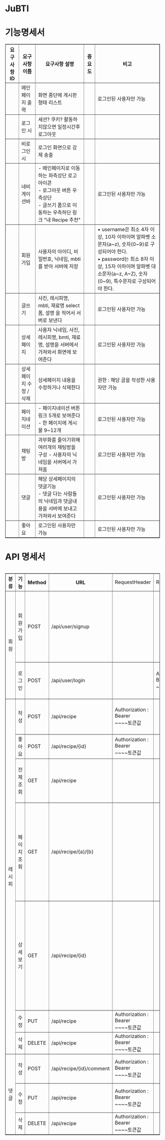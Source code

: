 # JuBTI

# 기능명세서
<html> <head> <meta charset="EUC-KR"> <title>API 명세서</title> </head> <body> <table border="1"> <th>요구사항ID</th><th>요구사항 이름</th><th>요구사항 설명</th> <th>중요도</th> <th>비고</th> <tr><td></td> <td>메인페이지 출력</td>  <td>화면 중단에 게시판 형태 리스트</td> <td></td>  <td>로그인된 사용자만 가능</td>  </tr>
<tr><td></td><td>로그인 시</td> <td>세션? 쿠키? 활동하지않으면 일정시간후 로그아웃</td>   <td></td>  <td></td>  
<tr><td></td><td>비로그인 시</td> <td>로그인 화면으로 강제 송출</td>   <td></td>  <td></td>
<tr> <td></td> <td>네비게이션바</td> <td> - 메인페이지로 이동하는 좌측상단 로고아이콘<br>- 로그아웃 버튼 우측상단<br>- 글쓰기 폼으로 이동하는 우측하단 링크 "내 Recipe 추천"</td>  <td></td><td>로그인된 사용자만 가능</td>  </tr>
<tr> <td></td> <td>회원가입</td> <td>사용자의 아이디, 비밀번호, 닉네임, mbti를 받아 서버에 저장</td>  <td></td><td>• username은 최소 4자 이상, 10자 이하이며 알파벳 소문자(a~z), 숫자(0~9)로 구성되어야 한다.<br>• password는 최소 8자 이상, 15자 이하이며 알파벳 대소문자(a~z, A~Z), 숫자(0~9), 특수문자로 구성되어야 한다.</td>  </tr>
<tr> <td></td> <td>글쓰기</td> <td>사진, 레시피명, mbti, 재료명 select폼, 설명 을 적어서 서버로 보낸다</td>  <td></td><td>로그인된 사용자만 가능</td>  </tr>
<tr><td></td> <td>상세페이지</td> <td>사용자 닉네임, 사진, 레시피명, bmti, 재료명, 설명을 서버에서 가져와서 화면에 보여준다</td>  <td></td><td>로그인된 사용자만 가능</td>  </tr>
<tr><td></td> <td>상세페이지 수정 / 삭제</td> <td>상세페이지 내용을 수정하거나 삭제한다</td>  <td></td><td>권한 : 해당 글을 작성한 사용자만 가능</td>  </tr>
<tr><td></td> <td>페이지네이션</td> <td>- 페이지네이션 버튼 링크 5개로 보여준다<br> - 한 페이지에 게시물 9~12개</td>  <td></td><td>로그인된 사용자만 가능</td>  </tr>
<tr><td></td> <td>채팅방</td> <td>과부화를 줄이기위해 여러개의 채팅방을 구성 - 사용자의 닉네임을 서버에서 가져옴</td>  <td></td><td>로그인된 사용자만 가능</td>  </tr>
<tr><td></td> <td>댓글</td> <td>해당 상세페이지의 댓글기능<br> - 댓글 다는 사람들의 닉네임과 댓글내용을 서버에 보내고 가져와서 보여준다</td>  <td></td><td>로그인된 사용자만 가능</td>  </tr>
<tr><td></td> <td>좋아요</td> <td>로그인된 사용자만 가능</td>  <td></td><td>로그인된 사용자만 가능</td>  </tr><table> </body> </html>















# API 명세서
<html> <head> <meta charset="EUC-KR"> <title>API 명세서</title> </head> <body> <table border="1"> <th>분류</th> <th>기능</th><th>Method</th><th>URL</th> <td>RequestHeader</td><td>ResponsHeader</td><th>RequestBody</th> <th>ResponseBody</th> 
<tr><td rowspan="2" >회원</td> <td>회원가입</td>  <td>POST</td> <td>/api/user/signup</td> <td></td><td></td> <td>{<br>"id": "아이디",<br>"nickname": "닉네임",<br>"password": "비밀번호",<br>"passwordCheck": "비밀번호",<br>"MBTI": "ENFP"<br>}</td>  <td>200, "회원가입 완료됐습니다."</td></tr>
<tr> <td>로그인</td><td>POST</td> <td>/api/user/login</td> <td></td><td>Authorization : Bearer <br>~~~~토큰값</td>  <td>{<br>"id": "아이디",<br>"password": "비밀번호"<br>}</td><td>200, "로그인 완료됐습니다."</td></tr>
<tr><td rowspan="7" >레시피</td><td>작성</td> <td>POST</td> <td>/api/recipe</td> <td>Authorization : Bearer <br>~~~~토큰값</td><td></td>  <td>{<br>"MBTI": "ENFP",<br>"title": "레시피명"<br>"materiral": "재료"<br>}</td>  <td>200, "회원가입 완료됐습니다."</td></tr>
<td >좋아요</td> <td>POST</td> <td>/api/recipe/{id}</td> <td>Authorization : Bearer <br>~~~~토큰값</td><td></td>  <td></td>  <td>200, “좋아요”</td>
<tr><td>전체조회</td> <td>GET</td> <td>/api/recipe</td>  <td></td><td></td> <td></td><td>{ <br>”id”:”1”, ”image”: ”이미지 url”, ”nickname”: “닉네임”, ”title”: ”제목”, ”mbti”: ”INFP”, ”like”: ”좋아요 수” }</td> </tr>
<tr><td>페이지 조회</td> <td>GET</td> <td>/api/recipe/{a}/{b}</td>  <td></td><td></td> <td></td><td>{ <br>”id”:”1”, ”image”: ”이미지 url”, ”nickname”: “닉네임”, ”title”: ”제목”, ”mbti”: ”INFP”, ”like”: ”좋아요 수”<br> }, <br>{<br> ”id”:”2”, ”image”: ”이미지 url”, ”nickname”: “닉네임”, ”title”: ”제목”, ”mbti”: ”INFP”, ”like”: ”좋아요 수”<br> }</td> </tr>
<tr><td>상세보기</td> <td>GET</td> <td>/api/recipe/{id}</td>  <td></td><td></td> <td></td><td>{ <br>”image”: ”이미지 url”, ”nickname”: “닉네임”, ”title”: “제목”, ”material”: ”재료”, ”content”: “조리법”, ”mbti”: ”INFP”, ”like”: ”좋아요 수”, "hasLike": "1", ”comments”: ”댓글” ”createdAt”: “2022-07-25T12:43:01.226062”, ”modifiedAt”: “2022-07-25T12:43:01.226062” <br>}</td> </tr>
<tr><td>수정</td> <td>PUT</td> <td>/api/recipe</td><td>Authorization : Bearer <br>~~~~토큰값</td><td></td>   <td></td><td>200, “수정 완료”</td></tr>
<tr><td>삭제</td> <td>DELETE</td> <td>/api/recipe</td> <td>Authorization : Bearer <br>~~~~토큰값</td><td></td>  <td></td><td>200, "삭제 완료 됐습니다."</td>  </tr>
<tr><td rowspan="3" >댓글</td><td>작성</td> <td>POST</td> <td>/api/recipe/{id}/comment</td> <td>Authorization : Bearer <br>~~~~토큰값</td><td></td>  <td>{ <br>”comments”: ”댓글내용”<br> }</td>  <td>200, “작성 완료”</td>
<tr><td>수정</td> <td>PUT</td> <td>/api/recipe</td><td>Authorization : Bearer <br>~~~~토큰값</td><td></td>   <td>{ <br>”comments”: ”댓글내용”<br> }</td><td>200, “수정 완료”</td>
<tr><td>삭제</td> <td>DELETE</td> <td>/api/recipe</td> <td>Authorization : Bearer <br>~~~~토큰값</td><td></td>  <td></td><td>200, "삭제 완료 "</td>  </tr>
</table> </body> </html>
